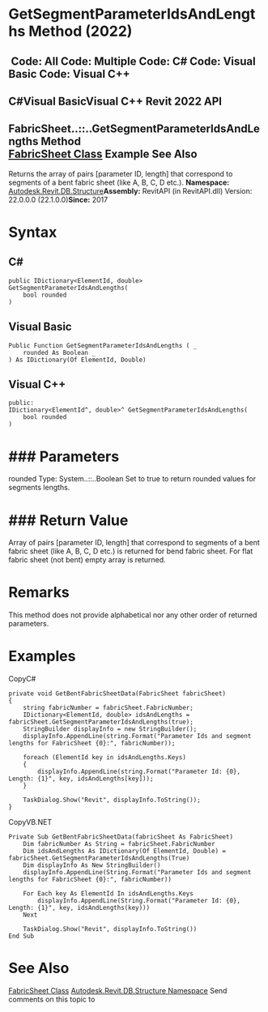 # GetSegmentParameterIdsAndLengths Method (2022)

﻿
 Code: All Code: Multiple Code: C# Code: Visual Basic Code: Visual C++   
---  
C#Visual BasicVisual C++
Revit 2022 API  
---  
FabricSheet..::..GetSegmentParameterIdsAndLengths Method   
[FabricSheet Class](1f420619-ab30-942a-e5b6-028b7ff3889f.md "FabricSheet Class") Example See Also  
---  
Returns the array of pairs [parameter ID, length] that correspond to segments of a bent fabric sheet (like A, B, C, D etc.). 
**Namespace:** [Autodesk.Revit.DB.Structure](d586b341-f687-9d90-e96d-255806b7d4fc.md "Autodesk.Revit.DB.Structure Namespace")**Assembly:** RevitAPI (in RevitAPI.dll) Version: 22.0.0.0 (22.1.0.0)**Since:** 2017 
# Syntax
C#  
---  
```text
public IDictionary<ElementId, double> GetSegmentParameterIdsAndLengths(
	bool rounded
)
```
  
Visual Basic  
---  
```text
Public Function GetSegmentParameterIdsAndLengths ( _
	rounded As Boolean _
) As IDictionary(Of ElementId, Double)
```
  
Visual C++  
---  
```text
public:
IDictionary<ElementId^, double>^ GetSegmentParameterIdsAndLengths(
	bool rounded
)
```
  
# ### Parameters
rounded
    Type: System..::..Boolean Set to true to return rounded values for segments lengths. 
# ### Return Value
Array of pairs [parameter ID, length] that correspond to segments of a bent fabric sheet (like A, B, C, D etc.) is returned for bend fabric sheet. For flat fabric sheet (not bent) empty array is returned. 
# Remarks
This method does not provide alphabetical nor any other order of returned parameters. 
# Examples
CopyC#
```text
private void GetBentFabricSheetData(FabricSheet fabricSheet)
{
    string fabricNumber = fabricSheet.FabricNumber;
    IDictionary<ElementId, double> idsAndLengths = fabricSheet.GetSegmentParameterIdsAndLengths(true);
    StringBuilder displayInfo = new StringBuilder();
    displayInfo.AppendLine(string.Format("Parameter Ids and segment lengths for FabricSheet {0}:", fabricNumber));

    foreach (ElementId key in idsAndLengths.Keys)
    {
        displayInfo.AppendLine(string.Format("Parameter Id: {0}, Length: {1}", key, idsAndLengths[key]));
    }

    TaskDialog.Show("Revit", displayInfo.ToString());
}
```

CopyVB.NET
```text
Private Sub GetBentFabricSheetData(fabricSheet As FabricSheet)
    Dim fabricNumber As String = fabricSheet.FabricNumber
    Dim idsAndLengths As IDictionary(Of ElementId, Double) = fabricSheet.GetSegmentParameterIdsAndLengths(True)
    Dim displayInfo As New StringBuilder()
    displayInfo.AppendLine(String.Format("Parameter Ids and segment lengths for FabricSheet {0}:", fabricNumber))

    For Each key As ElementId In idsAndLengths.Keys
        displayInfo.AppendLine(String.Format("Parameter Id: {0}, Length: {1}", key, idsAndLengths(key)))
    Next

    TaskDialog.Show("Revit", displayInfo.ToString())
End Sub
```

# See Also
[FabricSheet Class](1f420619-ab30-942a-e5b6-028b7ff3889f.md "FabricSheet Class")
[Autodesk.Revit.DB.Structure Namespace](d586b341-f687-9d90-e96d-255806b7d4fc.md "Autodesk.Revit.DB.Structure Namespace")
Send comments on this topic to 